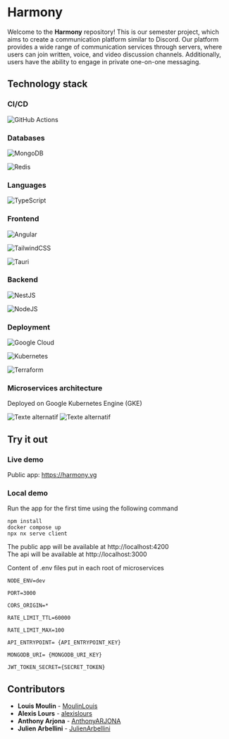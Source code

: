 # Harmony
Welcome to the **Harmony** repository! This is our semester project, which aims to create a communication platform similar to Discord. Our platform provides a wide range of communication services through servers, where users can join written, voice, and video discussion channels. Additionally, users have the ability to engage in private one-on-one messaging.

## Technology stack

### CI/CD

![GitHub Actions](https://img.shields.io/badge/github%20actions-%232671E5.svg?style=for-the-badge&logo=githubactions&logoColor=white)

  

### Databases

![MongoDB](https://img.shields.io/badge/MongoDB-%234ea94b.svg?style=for-the-badge&logo=mongodb&logoColor=white)

![Redis](https://img.shields.io/badge/redis-%23DD0031.svg?style=for-the-badge&logo=redis&logoColor=white)

  

### Languages

![TypeScript](https://img.shields.io/badge/typescript-%23007ACC.svg?style=for-the-badge&logo=typescript&logoColor=white)

  

### Frontend

![Angular](https://img.shields.io/badge/angular-%23DD0031.svg?style=for-the-badge&logo=angular&logoColor=white)

![TailwindCSS](https://img.shields.io/badge/tailwindcss-%2338B2AC.svg?style=for-the-badge&logo=tailwind-css&logoColor=white)

![Tauri](https://img.shields.io/badge/tauri-%2324C8DB.svg?style=for-the-badge&logo=tauri&logoColor=%23FFFFFF)

  

### Backend

![NestJS](https://img.shields.io/badge/nestjs-%23E0234E.svg?style=for-the-badge&logo=nestjs&logoColor=white)

![NodeJS](https://img.shields.io/badge/node.js-6DA55F?style=for-the-badge&logo=node.js&logoColor=white)

  

### Deployment

![Google Cloud](https://img.shields.io/badge/GoogleCloud-%234285F4.svg?style=for-the-badge&logo=google-cloud&logoColor=white)

![Kubernetes](https://img.shields.io/badge/kubernetes-%23326ce5.svg?style=for-the-badge&logo=kubernetes&logoColor=white)

![Terraform](https://img.shields.io/badge/terraform-%235835CC.svg?style=for-the-badge&logo=terraform&logoColor=white)

### Microservices architecture
Deployed on Google Kubernetes Engine (GKE)  


![Texte alternatif](https://drive.google.com/file/d/1hiiprAm7Fj5GxzFEUyiAtf3K8WBa5s6F/view?usp=sharing)
![Texte alternatif](https://drive.google.com/uc?export=view&id=1hiiprAm7Fj5GxzFEUyiAtf3K8WBa5s6F)


## Try it out

### Live demo

Public app: https://harmony.vg

### Local demo

Run the app for the first time using the following command

```
npm install
docker compose up
npx nx serve client
```

The public app will be available at http://localhost:4200  
The api will be available at http://localhost:3000  

Content of .env files put in each root of microservices

```
NODE_ENV=dev

PORT=3000

CORS_ORIGIN=*

RATE_LIMIT_TTL=60000

RATE_LIMIT_MAX=100

API_ENTRYPOINT= {API_ENTRYPOINT_KEY}

MONGODB_URI= {MONGODB_URI_KEY}

JWT_TOKEN_SECRET={SECRET_TOKEN}
```

## Contributors

* **Louis Moulin** - [MoulinLouis](https://github.com/MoulinLouis)
* **Alexis Lours** - [alexislours](https://github.com/alexislours)
* **Anthony Arjona** - [AnthonyARJONA](https://github.com/AnthonyARJONA)
* **Julien Arbellini** - [JulienArbellini](https://github.com/JulienArbellini)
